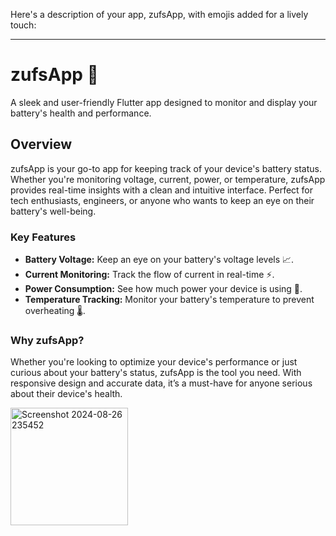 Here's a description of your app, zufsApp, with emojis added for a lively touch:

---

# zufsApp 🔋

A sleek and user-friendly Flutter app designed to monitor and display your battery's health and performance.

## Overview

zufsApp is your go-to app for keeping track of your device's battery status. Whether you're monitoring voltage, current, power, or temperature, zufsApp provides real-time insights with a clean and intuitive interface. Perfect for tech enthusiasts, engineers, or anyone who wants to keep an eye on their battery's well-being. 

### Key Features

- **Battery Voltage:** Keep an eye on your battery's voltage levels 📈.
- **Current Monitoring:** Track the flow of current in real-time ⚡.
- **Power Consumption:** See how much power your device is using 🔋.
- **Temperature Tracking:** Monitor your battery's temperature to prevent overheating 🌡️.

### Why zufsApp?

Whether you're looking to optimize your device's performance or just curious about your battery's status, zufsApp is the tool you need. With responsive design and accurate data, it’s a must-have for anyone serious about their device's health.


<img width="188" alt="Screenshot 2024-08-26 235452" src="https://github.com/user-attachments/assets/a7538d74-4aa9-4ae2-80b4-05b6afff08ab">

